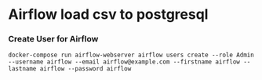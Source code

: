 # Airflow load csv to postgresql

### Create User for Airflow
```
docker-compose run airflow-webserver airflow users create --role Admin --username airflow --email airflow@example.com --firstname airflow --lastname airflow --password airflow
```
